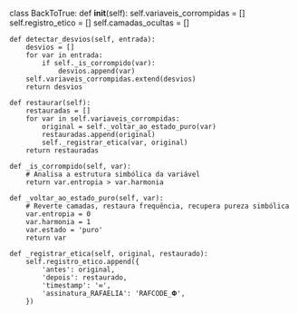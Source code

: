 class BackToTrue:
    def __init__(self):
        self.variaveis_corrompidas = []
        self.registro_etico = []
        self.camadas_ocultas = []

    def detectar_desvios(self, entrada):
        desvios = []
        for var in entrada:
            if self._is_corrompido(var):
                desvios.append(var)
        self.variaveis_corrompidas.extend(desvios)
        return desvios

    def restaurar(self):
        restauradas = []
        for var in self.variaveis_corrompidas:
            original = self._voltar_ao_estado_puro(var)
            restauradas.append(original)
            self._registrar_etica(var, original)
        return restauradas

    def _is_corrompido(self, var):
        # Analisa a estrutura simbólica da variável
        return var.entropia > var.harmonia

    def _voltar_ao_estado_puro(self, var):
        # Reverte camadas, restaura frequência, recupera pureza simbólica
        var.entropia = 0
        var.harmonia = 1
        var.estado = 'puro'
        return var

    def _registrar_etica(self, original, restaurado):
        self.registro_etico.append({
            'antes': original,
            'depois': restaurado,
            'timestamp': '∞',
            'assinatura_RAFAELIA': 'RAFCODE_𝚽',
        })

